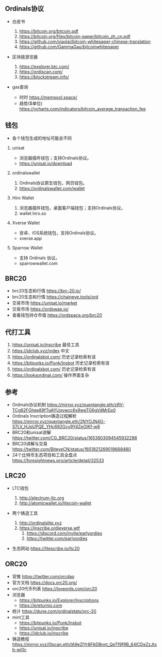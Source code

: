 ## Ordinals协议
- 白皮书
    1. https://bitcoin.org/bitcoin.pdf
    2. https://bitcoin.org/files/bitcoin-paper/bitcoin_zh_cn.pdf
    4. https://github.com/xiaolai/bitcoin-whitepaper-chinese-translation
    5. https://github.com/GammaGao/bitcoinwhitepaper

- 区块链游览器
    1. https://explorer.btc.com/
    2. https://ordiscan.com/
    3. https://blockstream.info/

- gas查询
    - 时时 https://mempool.space/
    - 趋势($单位) https://ycharts.com/indicators/bitcoin_average_transaction_fee

## 钱包
- 各个钱包生成的地址可能会不同

1. unisat 
    - 浏览器插件钱包；支持Ordinals协议。
    - https://unisat.io/download

2. ordinalswallet
    1. Ordinals协议原生钱包，网页钱包。
    2. https://ordinalswallet.com/wallet

3. Hiro Wallet
    1. 浏览器插件钱包，桌面客户端钱包；支持Ordinals协议。
    2. wallet.hiro.so

4. Xverse Wallet
    - 安卓、IOS系统钱包，支持Ordinals协议。
    - xverse.app

5. Sparrow Wallet
    - 支持 Ordinals 协议。
    - sparrowwallet.com


## BRC20
- brc20生态和行情 https://brc-20.io/
- brc20生态和行情 https://chaineye.tools/ord
- 交易市场 https://unisat.io/market
- 交易市场 https://ordswap.io/
- 查看钱包持仓市值 https://ordspace.org/brc20

## 代打工具
1. https://unisat.io/inscribe   最佳工具
2. https://idclub.xyz/index     中文
3. https://ordinalsbot.com/     历史记录检索有误
4. https://bitpunks.io/Punk/Insbot      历史记录检索有误
5. https://ordinalsbot.com/     历史记录检索有误
6. https://looksordinal.com/   操作界面复杂  


## 参考
- Ordinals协议机制 https://mirror.xyz/quentangle.eth/zRV-TCg62FGhee89fTgAYUqywcc6x9wpTG6gVdMrEp0
- Ordinals Inscription铸造过程解析 https://mirror.xyz/quentangle.eth/2NYOJN4G-S7LV_HJqUPQE_YHc692Gcy9Y4ZeOIKf-w8
- BRC20和unisat讲解 https://twitter.com/CG_BRC20/status/1653803094545932288
- BRC20讲解与交易 https://twitter.com/BiteyeCN/status/1651821269019668480
- 24个比特币生态项目和工具全盘点 https://foresightnews.pro/article/detail/32533

## LRC20
- LTC钱包
    1. http://electrum-ltc.org
    2. http://atomicwallet.io/litecoin-wallet 

- 两个铸造工具
    1. http://ordinalslite.xyz 
    2. https://inscribe.ordieverse.wtf
        1. https://discord.com/invite/earlyordies
        2. https://twitter.com/earlyordies

- 生态网站 https://litescribe.io/ltc20


## ORC20
- 官推  https://twitter.com/orcdao
- 官方文档  https://docs.orc20.org/
- orc20代币列表 https://loveords.com/orc20
- 浏览器    
    - https://bitpunks.io/Explorer/Inscriptions
    - https://preturnio.com
- 统计  https://dune.com/ordinalstats/orc-20
- mint工具
    - https://bitpunks.io/Punk/Insbot
    - https://unisat.io/inscribe
    - https://idclub.io/inscribe
- 铸造教程  https://mirror.xyz/0lscan.eth/lA9eZlYr8FADBnnt_QeTf9fRB_64lCDeZzJtxb-wi0c